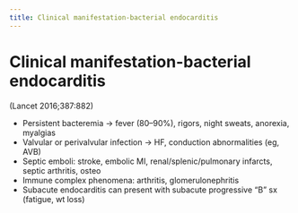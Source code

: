 ```yaml
---
title: Clinical manifestation-bacterial endocarditis
---
```

# Clinical manifestation-bacterial endocarditis


(Lancet 2016;387:882)
* Persistent bacteremia → fever (80–90%), rigors, night sweats, anorexia, myalgias
* Valvular or perivalvular infection → HF, conduction abnormalities (eg, AVB)
* Septic emboli: stroke, embolic MI, renal/splenic/pulmonary infarcts, septic arthritis, osteo
* Immune complex phenomena: arthritis, glomerulonephritis
* Subacute endocarditis can present with subacute progressive “B” sx (fatigue, wt loss)
